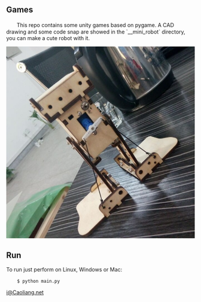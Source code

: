## Games

　　This repo contains some unity games based on pygame. A CAD drawing and some code snap are showed in the \`__mini_robot\` directory, you can make a cute robot with it.

![Image](__mini_robot/demo.jpg)

## Run

To run just perform on Linux, Windows or Mac:

```
    $ python main.py
```

i@Caoliang.net